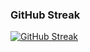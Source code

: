 ### GitHub Streak

[![GitHub Streak](https://github-readme-streak-stats.herokuapp.com?user=KowshikChakraborty-AIUB&theme=merko&mode=weekly)](https://git.io/streak-stats)
